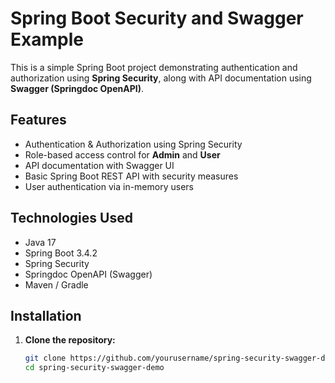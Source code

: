 # Spring Boot Security and Swagger Example

This is a simple Spring Boot project demonstrating authentication and authorization using **Spring Security**, along with API documentation using **Swagger (Springdoc OpenAPI)**.

## Features

- Authentication & Authorization using Spring Security
- Role-based access control for **Admin** and **User**
- API documentation with Swagger UI
- Basic Spring Boot REST API with security measures
- User authentication via in-memory users

## Technologies Used

- Java 17
- Spring Boot 3.4.2
- Spring Security
- Springdoc OpenAPI (Swagger)
- Maven / Gradle

## Installation

1. **Clone the repository:**
   ```bash
   git clone https://github.com/yourusername/spring-security-swagger-demo.git
   cd spring-security-swagger-demo
